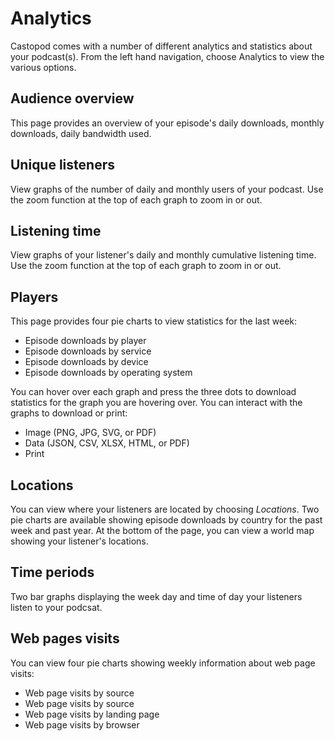 # Analytics

Castopod comes with a number of different analytics and statistics about your podcast(s).  From the left hand 
navigation, choose Analytics to view the various options.

## Audience overview

This page provides an overview of your episode's daily downloads, monthly downloads, daily bandwidth used.

## Unique listeners

View graphs of the number of daily and monthly users of your podcast.  Use the zoom function at the top of each 
graph to zoom in or out.

## Listening time

View graphs of your listener's daily and monthly cumulative listening time. Use the zoom function at the top of each 
graph to zoom in or out.

## Players

This page provides four pie charts to view statistics for the last week:

* Episode downloads by player
* Episode downloads by service
* Episode downloads by device 
* Episode downloads by operating system 

You can hover over each graph and press the three dots to download statistics for the graph you are hovering over. 
You can interact with the graphs to download or print:

* Image (PNG, JPG, SVG, or PDF)
* Data (JSON, CSV, XLSX, HTML, or PDF)
* Print

## Locations

You can view where your listeners are located by choosing *Locations*.  Two pie charts are available showing 
episode downloads by country for the past week and past year.  At the bottom of the page, you can view a world map 
showing your listener's locations.

## Time periods

Two bar graphs displaying the week day and time of day your listeners listen to your podcsat.

## Web pages visits

You can view four pie charts showing weekly information about web page visits:

* Web page visits by source
* Web page visits by source
* Web page visits by landing page
* Web page visits by browser
